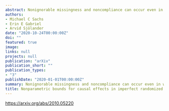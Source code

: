```yaml
---
abstract: Nonignorable missingness and noncompliance can occur even in well-designed randomized experiments making the intervention effect that the experiment was designed to estimate nonidentifiable. Nonparametric causal bounds provide a way to narrow the range of possible values for a nonidentifiable causal effect with minimal assumptions. We derive novel bounds for the causal risk difference for a binary outcome and intervention in randomized experiments with nonignorable missingness caused by a variety of mechanisms and with or without noncompliance. We illustrate the use of the proposed bounds in our motivating data example of peanut consumption on the development of peanut allergies in infants.
authors:
- Michael C Sachs
- Erin E Gabriel
- Arvid Sjölander
date: "2020-10-24T00:00:00Z"
doi: ""
featured: true
image:
links: null
projects: null
publication: "arXiv"
publication_short: ""
publication_types:
- "3"
publishDate: "2020-01-01T00:00:00Z"
summary: Nonignorable missingness and noncompliance can occur even in well-designed randomized experiments making the intervention effect that the experiment was designed to estimate nonidentifiable. Nonparametric causal bounds provide a way to narrow the range of possible values for a nonidentifiable causal effect with minimal assumptions. We derive novel bounds for the causal risk difference for a binary outcome and intervention in randomized experiments with nonignorable missingness caused by a variety of mechanisms and with or without noncompliance. We illustrate the use of the proposed bounds in our motivating data example of peanut consumption on the development of peanut allergies in infants. 
title: Nonparametric bounds for causal effects in imperfect randomized experiments
---
```


https://arxiv.org/abs/2010.05220
